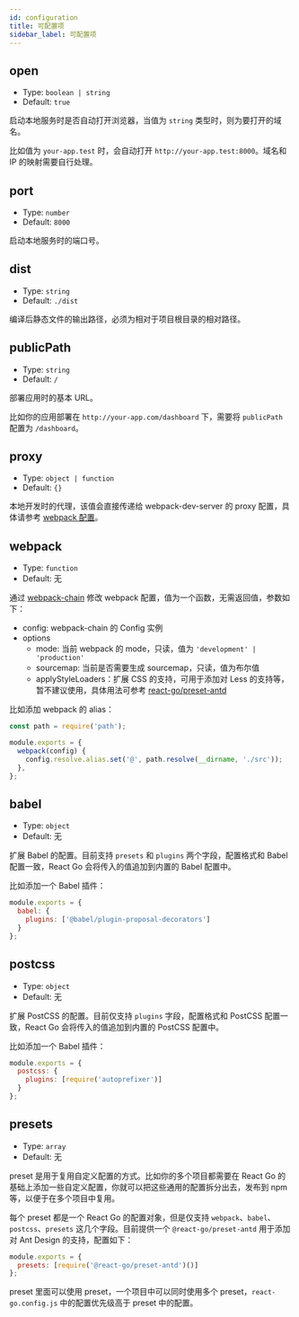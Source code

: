 ```yaml
---
id: configuration
title: 可配置项
sidebar_label: 可配置项
---
```


## open

* Type: `boolean | string`
* Default: `true`

启动本地服务时是否自动打开浏览器，当值为 `string` 类型时，则为要打开的域名。

比如值为 `your-app.test` 时，会自动打开 `http://your-app.test:8000`。域名和 IP 的映射需要自行处理。

## port

* Type: `number`
* Default: `8000`

启动本地服务时的端口号。

## dist

* Type: `string`
* Default: `./dist`

编译后静态文件的输出路径，必须为相对于项目根目录的相对路径。

## publicPath

* Type: `string`
* Default: `/`

部署应用时的基本 URL。

比如你的应用部署在 `http://your-app.com/dashboard` 下，需要将 `publicPath` 配置为 `/dashboard`。

## proxy

* Type: `object | function`
* Default: `{}`

本地开发时的代理，该值会直接传递给 webpack-dev-server 的 proxy 配置，具体请参考 [webpack 配置](https://webpack.js.org/configuration/dev-server/#devserverproxy)。

## webpack

* Type: `function`
* Default: 无

通过 [webpack-chain](https://github.com/neutrinojs/webpack-chain) 修改 webpack 配置，值为一个函数，无需返回值，参数如下：

* config: webpack-chain 的 Config 实例
* options
  * mode: 当前 webpack 的 mode，只读，值为 `'development' | 'production'`
  * sourcemap: 当前是否需要生成 sourcemap，只读，值为布尔值
  * applyStyleLoaders：扩展 CSS 的支持，可用于添加对 Less 的支持等，暂不建议使用，具体用法可参考 [react-go/preset-antd](https://github.com/react-go/preset-antd)

比如添加 webpack 的 alias：

```javascript
const path = require('path');

module.exports = {
  webpack(config) {
    config.resolve.alias.set('@', path.resolve(__dirname, './src'));
  },
};
```

## babel

* Type: `object`
* Default: 无

扩展 Babel 的配置。目前支持 `presets` 和 `plugins` 两个字段，配置格式和 Babel 配置一致，React Go 会将传入的值追加到内置的 Babel 配置中。

比如添加一个 Babel 插件：

```javascript
module.exports = {
  babel: {
    plugins: ['@babel/plugin-proposal-decorators']
  }
};
```

## postcss

* Type: `object`
* Default: 无

扩展 PostCSS 的配置。目前仅支持 `plugins` 字段，配置格式和 PostCSS 配置一致，React Go 会将传入的值追加到内置的 PostCSS 配置中。

比如添加一个 Babel 插件：

```javascript
module.exports = {
  postcss: {
    plugins: [require('autoprefixer')]
  }
};
```

## presets

* Type: `array`
* Default: 无

preset 是用于复用自定义配置的方式。比如你的多个项目都需要在 React Go 的基础上添加一些自定义配置，你就可以把这些通用的配置拆分出去，发布到 npm 等，以便于在多个项目中复用。

每个 preset 都是一个 React Go 的配置对象，但是仅支持 `webpack`、`babel`、`postcss`、`presets` 这几个字段。目前提供一个 `@react-go/preset-antd` 用于添加对 Ant Design 的支持，配置如下：

```javascript
module.exports = {
  presets: [require('@react-go/preset-antd')()]
};
```

preset 里面可以使用 preset，一个项目中可以同时使用多个 preset，`react-go.config.js` 中的配置优先级高于 preset 中的配置。
